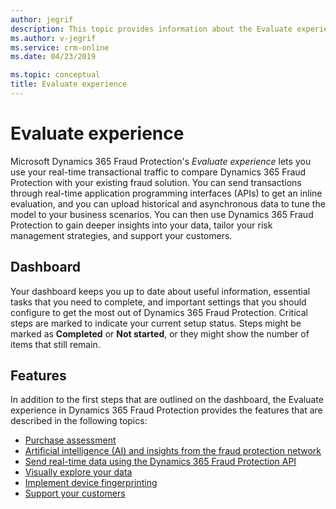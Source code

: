 ```yaml
---
author: jegrif
description: This topic provides information about the Evaluate experience in Microsoft Dynamics 365 Fraud Protection.
ms.author: v-jegrif
ms.service: crm-online
ms.date: 04/23/2019

ms.topic: conceptual
title: Evaluate experience
---
```


# Evaluate experience

Microsoft Dynamics 365 Fraud Protection's *Evaluate experience* lets you use your real-time transactional traffic to compare Dynamics 365 Fraud Protection with your existing fraud solution. You can send transactions through real-time application programming interfaces (APIs) to get an inline evaluation, and you can upload historical and asynchronous data to tune the model to your business scenarios. You can then use Dynamics 365 Fraud Protection to gain deeper insights into your data, tailor your risk management strategies, and support your customers.

## Dashboard

Your dashboard keeps you up to date about useful information, essential tasks that you need to complete, and important settings that you should configure to get the most out of Dynamics 365 Fraud Protection. Critical steps are marked to indicate your current setup status. Steps might be marked as **Completed** or **Not started**, or they might show the number of items that still remain.

## Features

In addition to the first steps that are outlined on the dashboard, the Evaluate experience in Dynamics 365 Fraud Protection provides the features that are described in the following topics:

- [Purchase assessment](purchase-assessment.md)
- [Artificial intelligence (AI) and insights from the fraud protection network](fraud-protection-network.md)
- [Send real-time data using the Dynamics 365 Fraud Protection API](send-real-time-api.md)
- [Visually explore your data](graph-explorer.md)
- [Implement device fingerprinting](device-fingerprinting.md)
- [Support your customers](risk-support.md)


